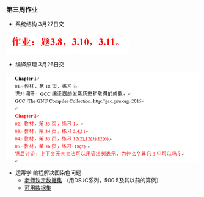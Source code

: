 ### 第三周作业

+ 系统结构 3月27日交

![系统结构作业](https://github.com/HUST-ACM1501/Homework/blob/master/picture/%E7%B3%BB%E7%BB%9F%E7%BB%93%E6%9E%841.PNG?raw=true)

+ 编译原理 3月26日交

![](https://github.com/HUST-ACM1501/Homework/blob/master/picture/%E7%BC%96%E8%AF%91%E5%8E%9F%E7%90%861.PNG?raw=true)

+ 运筹学 编程解决图染色问题
    + [老师钦定数据集](http://mat.gsia.cmu.edu/COLOR04/) （用DSJC系列，500.5及其以前的算例）
    + [可用数据集](http://www.info.univ-angers.fr/pub/porumbel/graphs/)